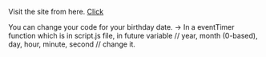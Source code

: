 Visit the site from here.
<a href="https://pankajsahcse.github.io/Birthday-Event/" > Click </a>

You can change your code for your birthday date.
-> In a eventTimer function which is in script.js file, in future variable // year, month (0-based), day, hour, minute, second // change it. 
